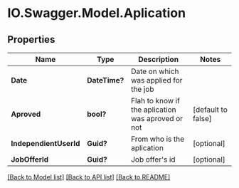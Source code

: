 # IO.Swagger.Model.Aplication
## Properties

Name | Type | Description | Notes
------------ | ------------- | ------------- | -------------
**Date** | **DateTime?** | Date on which was applied for the job | 
**Aproved** | **bool?** | Flah to know if the aplication was aproved or not | [default to false]
**IndependientUserId** | **Guid?** | From who is the aplication | [optional] 
**JobOfferId** | **Guid?** | Job offer&#x27;s id | [optional] 

[[Back to Model list]](../README.md#documentation-for-models) [[Back to API list]](../README.md#documentation-for-api-endpoints) [[Back to README]](../README.md)

